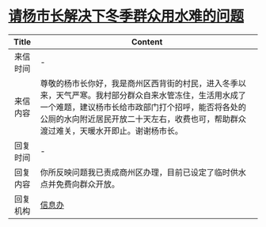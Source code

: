 # <a href="http://www.shangluo.gov.cn/zmhd/ldxxxx.jsp?urltype=leadermail.LeaderMailContentUrl&wbtreeid=1112&leadermailid=1009">请杨市长解决下冬季群众用水难的问题</a>
|Title|Content|
|:---:|---|
|来信时间|-|
|来信内容|尊敬的杨市长你好，我是商州区西背街的村民，进入冬季以来，天气严寒。我村部分群众自来水管冻住，生活用水成了一个难题，建议杨市长给市政部门打个招呼，能否将各处的公厕的水向附近居民开放二十天左右，收费也可，帮助群众渡过难关，天暖水开即止。谢谢杨市长。|
|回复时间|-|
|回复内容|你所反映问题我已责成商州区办理，目前已设定了临时供水点并免费向群众开放。|
|回复机构|<a href="../../categories/agencies/信息办.md">信息办</a>|